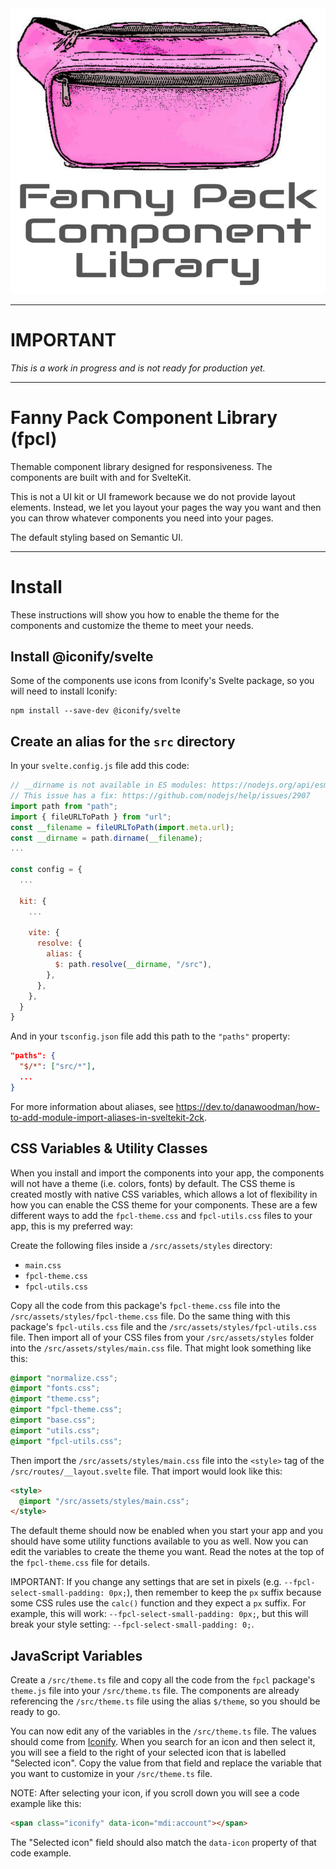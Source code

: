 <div align="center">
    <img src="fanny-pack.svg" alt="fanny pack" width="512" /><br>
</div>

---

# IMPORTANT
*This is a work in progress and is not ready for production yet.*

---

# Fanny Pack Component Library (fpcl)
Themable component library designed for responsiveness. The components are built with and for SvelteKit. 

This is not a UI kit or UI framework because we do not provide layout elements. Instead, we let you layout your pages the way you want and then you can throw whatever components you need into your pages.

The default styling based on Semantic UI.

---

# Install
These instructions will show you how to enable the theme for the components and customize the theme to meet your needs.


## Install @iconify/svelte
Some of the components use icons from Iconify's Svelte package, so you will need to install Iconify:

```
npm install --save-dev @iconify/svelte
```


## Create an alias for the `src` directory
In your `svelte.config.js` file add this code:

```js
// __dirname is not available in ES modules: https://nodejs.org/api/esm.html#esm_no_filename_or_dirname
// This issue has a fix: https://github.com/nodejs/help/issues/2907
import path from "path";
import { fileURLToPath } from "url";
const __filename = fileURLToPath(import.meta.url);
const __dirname = path.dirname(__filename);
...

const config = {
  ...

  kit: {
    ...

    vite: {
      resolve: {
        alias: {
          $: path.resolve(__dirname, "/src"),
        },
      },
    },
  }
}
```

And in your `tsconfig.json` file add this path to the `"paths"` property:

```json
"paths": {
  "$/*": ["src/*"],
  ...
}
```

For more information about aliases, see https://dev.to/danawoodman/how-to-add-module-import-aliases-in-sveltekit-2ck.


## CSS Variables & Utility Classes
When you install and import the components into your app, the components will not have a theme (i.e. colors, fonts) by default. The CSS theme is created mostly with native CSS variables, which allows a lot of flexibility in how you can enable the CSS theme for your components. These are a few different ways to add the `fpcl-theme.css` and `fpcl-utils.css` files to your app, this is my preferred way:

Create the following files inside a `/src/assets/styles` directory:

* `main.css`
* `fpcl-theme.css`
* `fpcl-utils.css`

Copy all the code from this package's `fpcl-theme.css` file into the `/src/assets/styles/fpcl-theme.css` file. Do the same thing with this package's `fpcl-utils.css` file and the `/src/assets/styles/fpcl-utils.css` file. Then import all of your CSS files from your `/src/assets/styles` folder into the `/src/assets/styles/main.css` file. That might look something like this:

```css
@import "normalize.css";
@import "fonts.css";
@import "theme.css";
@import "fpcl-theme.css";
@import "base.css";
@import "utils.css";
@import "fpcl-utils.css";
```

Then import the `/src/assets/styles/main.css` file into the `<style>` tag of the `/src/routes/__layout.svelte` file. That import would look like this:

```html
<style>
  @import "/src/assets/styles/main.css";
</style>
```

The default theme should now be enabled when you start your app and you should have some utility functions available to you as well. Now you can edit the variables to create the theme you want. Read the notes at the top of the `fpcl-theme.css` file for details.

IMPORTANT: If you change any settings that are set in pixels (e.g. `--fpcl-select-small-padding: 0px;`), then remember to keep the `px` suffix because some CSS rules use the `calc()` function and they expect a `px` suffix. For example, this will work: `--fpcl-select-small-padding: 0px;`, but this will break your style setting: `--fpcl-select-small-padding: 0;`.


## JavaScript Variables
Create a `/src/theme.ts` file and copy all the code from the `fpcl` package's `theme.js` file into your `/src/theme.ts` file. The components are already referencing the `/src/theme.ts` file using the alias `$/theme`, so you should be ready to go.

You can now edit any of the variables in the `/src/theme.ts` file. The values should come from [Iconify](https://icon-sets.iconify.design/). When you search for an icon and then select it, you will see a field to the right of your selected icon that is labelled "Selected icon". Copy the value from that field and replace the variable that you want to customize in your `/src/theme.ts` file.

NOTE: After selecting your icon, if you scroll down you will see a code example like this:
```html
<span class="iconify" data-icon="mdi:account"></span>
```
The "Selected icon" field should also match the `data-icon` property of that code example.
